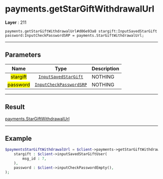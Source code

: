 # payments.getStarGiftWithdrawalUrl

**Layer** : 211

```tl
payments.getStarGiftWithdrawalUrl#d06e93a8 stargift:InputSavedStarGift password:InputCheckPasswordSRP = payments.StarGiftWithdrawalUrl;
```

---

## Parameters

| Name | Type | Description |
| :---: | :---: | :--- |
| <mark>stargift</mark> | [`InputSavedStarGift`](type/InputSavedStarGift) | NOTHING |
| <mark>password</mark> | [`InputCheckPasswordSRP`](type/InputCheckPasswordSRP) | NOTHING |

---

## Result

[payments.StarGiftWithdrawalUrl](type/payments.StarGiftWithdrawalUrl)

---

## Example

```php
$paymentsStarGiftWithdrawalUrl = $client->payments->getStarGiftWithdrawalUrl(
	stargift : $client->inputSavedStarGiftUser(
		msg_id : 7,
	),
	password : $client->inputCheckPasswordEmpty(),
);
```